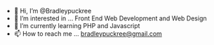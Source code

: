 - 👋 Hi, I’m @Bradleypuckree
- 👀 I’m interested in ... Front End Web Development and Web Design
- 🌱 I’m currently learning PHP and Javascript
- 📫 How to reach me ... bradleypuckree@gmail.com

<!---
Bradleypuckree/Bradleypuckree is a ✨ special ✨ repository because its `README.md` (this file) appears on your GitHub profile.
You can click the Preview link to take a look at your changes.
--->
